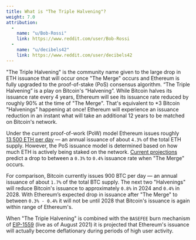 ```yaml
---
title: What is "The Triple Halvening"?
weight: 7.0
attribution:
  -
    name: "u/Bob-Rossi"
    link: https://www.reddit.com/user/Bob-Rossi
  -
    name: "u/decibels42"
    link: https://www.reddit.com/user/decibels42
---
```


"The Triple Halvening" is the community name given to the large drop in ETH issuance that will occur once "The Merge" occurs and Ethereum is fully upgraded to the proof-of-stake (PoS) consensus algorithm. “The Triple Halvening” is a play on Bitcoin's “Halvening”. While Bitcoin halves its issuance rate every 4 years, Ethereum will see its issuance rate reduced by roughly 90% at the time of "The Merge". That's equivalent to *3 Bitcoin "Halvenings" happening at once! Ethereum will experience an issuance reduction in an instant what will take an additional 12 years to be matched on Bitcoin's network.

Under the current proof-of-work (PoW) model Ethereum issues roughly [13,500 ETH per day](https://etherscan.io/chart/blockreward) — an annual issuance of about `4.3%` of the total ETH supply. However, the PoS issuance model is determined based on how much ETH is actively being staked on the network. [Current projections](https://i.imgur.com/8u5zY4l.jpg) predict a drop to between a `0.3%` to `0.4%` issuance rate when "The Merge" occurs.

For comparison, Bitcoin currently issues 900 BTC per day — an annual issuance of about `1.7%` of the total BTC supply. The next two "Halvenings" will reduce Bitcoin's issuance to approximately `0.8%` in 2024 and `0.4%` in 2028. With Ethereum’s expected drop in issuance after "The Merge" to between `0.3% - 0.4%` it will not be until 2028 that Bitcoin's issuance is again within range of Ethereum's.

When "The Triple Halvening" is combined with the `BASEFEE` burn mechanism of [EIP-1559](https://github.com/ethereum/EIPs/blob/master/EIPS/eip-1559.md) (live as of August 2021) it is projected that Ethereum's issuance will actually become deflationary during periods of high user activity.
